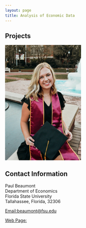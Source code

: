 ```yaml
---
layout: page
title: Analysis of Economic Data
---
```


##  Projects
<a> 
<img src="SM_Headshot.JPG" alt="SM_Headshot" width="250"/>
</a>

## Contact Information 

Paul Beaumont<br/>
Department of Economics<br/>
Florida State University <br/>
Tallahassee, Florida, 32306 <br/>

[Email:beaumont@fsu.edu](mailto:beaumont@fsu.edu)

[Web Page:](https://paulmbeaumont.netlify.app/)